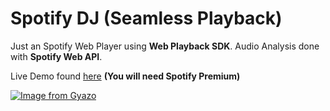 # Spotify DJ (Seamless Playback)
Just an Spotify Web Player using **Web Playback SDK**. Audio Analysis done with **Spotify Web API**.


Live Demo found [here](https://spotify-dj.now.sh) __(You will need Spotify Premium)__

[![Image from Gyazo](https://i.gyazo.com/bd08b1f5168290627ae73313452f6296.png)](https://gyazo.com/bd08b1f5168290627ae73313452f6296)
